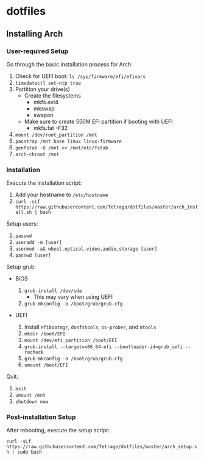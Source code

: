 # dotfiles

## Installing Arch

### User-required Setup

Go through the basic installation process for Arch:
1. Check for UEFI boot: `ls /sys/firmware/efi/efivars`
2. `timedatectl set-ntp true`
3. Partition your drive(s)
    - Create the filesystems
        - mkfs.ext4
        - mkswap
        - swapon
     - Make sure to create 550M EFI partition if booting with UEFI
        - mkfs.fat -F32
4. `mount /dev/root_partition /mnt`
5. `pacstrap /mnt base linux linux-firmware`
6. `genfstab -U /mnt >> /mnt/etc/fstab`
7. `arch-chroot /mnt`

### Installation

Execute the installation script:

1. Add your hostname to `/etc/hostname`
2. `curl -sLf https://raw.githubusercontent.com/Tetrago/dotfiles/master/arch_install.sh | bash`

Setup users:
1. `passwd`
2. `useradd -m [user]`
3. `usermod -aG wheel,optical,video,audio,storage [user]`
4. `passwd [user]`

Setup grub:

- BIOS
    1. `grub-install /dev/sda`
        - This may vary when using UEFI
    2. `grub-mkconfig -o /boot/grub/grub.cfg`

- UEFI
    1. Install `efibootmgr`, `dosfstools`, `os-prober`, and `mtools`
    2. `mkdir /boot/EFI`
    3. `mount /dev/efi_partition /boot/EFI`
    4. `grub-install --target=x86_64-efi --bootloader-id=grub_uefi --recheck`
    5. `grub-mkconfig -o /boot/grub/grub.cfg`
    6. `umount /boot/EFI`

Quit:
1. `exit`
2. `umount /mnt`
3. `shutdown now`

### Post-installation Setup

After rebooting, execute the setup script:

`curl -sLf https://raw.githubusercontent.com/Tetrago/dotfiles/master/arch_setup.sh | sudo bash`
